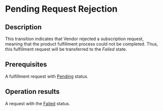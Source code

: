 # Pending Request Rejection
## Description
This transition indicates that Vendor rejected a subscription request, meaning that the product fulfillment process could not be completed. Thus, this fulfillment request will be transferred to the *Failed* state.
## Prerequisites
A fulfillment request with [Pending](s-b-pending.html) status.
## Operation results
A request with the [Failed](s-f-failed.html) status.
